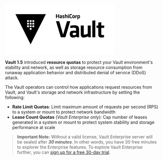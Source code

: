 ![Vault logo](./assets/Vault_Icon_FullColor.png)

**Vault 1.5** introduced **resource quotas** to protect your Vault environment's stability and network, as well as storage resource consumption from runaway application behavior and distributed denial of service (DDoS) attack.

The Vault operators can control how applications request resources from Vault, and Vault's storage and network infrastructure by setting the following:

  - **Rate Limit Quotas**: Limit maximum amount of requests per second (RPS) to a system or mount to protect network bandwidth
  - **Lease Count Quotas** (_Vault Enterprise_ only): Cap number of leases generated in a system or mount to protect system stability and storage performance at scale


> **Important Note:** Without a valid license, Vault Enterprise server will be sealed after ***30 minutes***. In other words, you have 30 free minutes to explorer the Enterprise features. To explore Vault Enterprise further, you can [sign up for a free 30-day trial](https://www.hashicorp.com/products/vault/trial).
